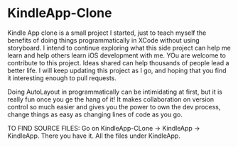 # KindleApp-Clone

Kindle App clone is a small project I started, just to teach myself the benefits of doing things programmatically in XCode without using storyboard. I intend to continue exploring what this side project can help me learn and help others learn iOS development with me. YOu are welcome to contribute to this project. Ideas shared can help thousands of people lead a better life. I will keep updating this project as I go, and hoping that you find it interesting enough to pull requests.

Doing AutoLayout in programmatically can be intimidating at first, but it is really fun once you ge the hang of it! It makes collaboration on version control so much easier and gives you the power to own the dev process, change things as easy as changing lines of code as you go.

TO FIND SOURCE FILES: Go on KindleApp-CLone -> KindleApp -> KindleApp. There you have it. All the files under KindleApp.
